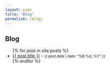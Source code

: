 ```yaml
---
layout: page
title: "Blog"
permalink: /blog/
---
```


<section class="latest-blog-posts container">
  <h1>Blog</h1>
  <ul class="blog-post-list">
    {% for post in site.posts %}
      <li>
        <a href="{{ post.url | relative_url }}">{{ post.title }}</a> - <small>{{ post.date | date: "%B %d, %Y" }}</small>
      </li>
    {% endfor %}
  </ul>
</section>